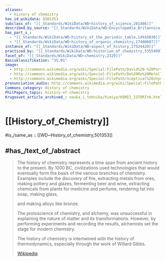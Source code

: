 ```yaml
---
aliases:
  - history of chemistry
has_id_wikidata: Q501353
subclass_of: "[[_Standards/WikiData/WD~history_of_science,201486]]"
described_by_source: "[[_Standards/WikiData/WD~Encyclopædia_Britannica_11th_edition,867541]]"
has_part_s_:
  - "[[_Standards/WikiData/WD~history_of_the_periodic_table,14916030]]"
  - "[[_Standards/WikiData/WD~history_of_organic_chemistry,17480697]]"
instance_of: "[[_Standards/WikiData/WD~aspect_of_history,17524420]]"
practiced_by: "[[_Standards/WikiData/WD~historian_of_chemistry,53554997]]"
facet_of: "[[_Standards/WikiData/WD~chemistry,2329]]"
Basisklassifikation: "35.01"
image:
  - http://commons.wikimedia.org/wiki/Special:FilePath/David%20-%20Portrait%20of%20Monsieur%20Lavoisier%20and%20His%20Wife.jpg
  - http://commons.wikimedia.org/wiki/Special:FilePath/De%20Re%20Metallica%201556%20p%20357AQ20%20%283%29.TIF
  - http://commons.wikimedia.org/wiki/Special:FilePath/Sceptical%20chymist%201661%20Boyle%20Title%20page%20AQ18%20%283%29.jpg
pronunciation_audio: http://commons.wikimedia.org/wiki/Special:FilePath/LL-Q8752%20%28eus%29-ElsaBornFree-Kimikaren%20historia.wav
Commons_category: History of chemistry
PhilPapers_topic: history-of-chemistry
Krugosvet_article_archived_: nauka_i_tehnika/himiya/HIMII_ISTORIYA.html
---
```


# [[History_of_Chemistry]] 

#is_/same_as :: [[WD~History_of_chemistry,501353]] 

## #has_/text_of_/abstract 

> The history of chemistry represents a time span from ancient history to the present. 
> By 1000 BC, civilizations used technologies that would eventually form the basis of the various branches of chemistry. Examples include the discovery of fire, extracting metals from ores, making pottery and glazes, fermenting beer and wine, extracting chemicals from plants for medicine and perfume, rendering fat into soap, making glass,
>
> and making alloys like bronze.
>
> The protoscience of chemistry, and alchemy, was unsuccessful in explaining the nature of matter and its transformations. However, by performing experiments and recording the results, alchemists set the stage for modern chemistry.
>
> The history of chemistry is intertwined with the history of thermodynamics, especially through the work of Willard Gibbs.
>
> [Wikipedia](https://en.wikipedia.org/wiki/History%20of%20chemistry) 

